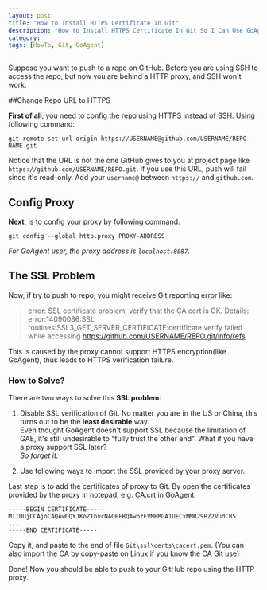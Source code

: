 ```yaml
---
layout: post
title: "How to Install HTTPS Certificate In Git"
description: "How to Install HTTPS Certificate In Git So I Can Use GoAgent When GitHub Is BLOCKED By GFW"
category:
tags: [HowTo, Git, GoAgent]
---
```


Suppose you want to push to a repo on GitHub. Before you are using SSH to access the repo, but now you are behind a HTTP proxy, and SSH won't work.

##Change Repo URL to HTTPS

**First of all**, you need to config the repo using HTTPS instead of SSH. Using following command:

    git remote set-url origin https://USERNAME@github.com/USERNAME/REPO-NAME.git

Notice that the URL is not the one GitHub gives to you at project page like `https://github.com/USERNAME/REPO.git`. If you use this URL, push will fail since it's read-only. Add your `username@` between `https://` and `github.com`.

## Config Proxy

**Next**, is to config your proxy by following command:

    git config --global http.proxy PROXY-ADDRESS

_For GoAgent user, the proxy address is `localhost:8087`._

## The SSL Problem

Now, if try to push to repo, you might receive Git reporting error like:

> error: SSL certificate problem, verify that the CA cert is OK.
> Details: error:14090086:SSL
> routines:SSL3_GET_SERVER_CERTIFICATE:certificate verify failed while
> accessing https://github.com/USERNAME/REPO.git/info/refs

This is caused by the proxy cannot support HTTPS encryption(like GoAgent), thus leads to HTTPS verification failure.

### How to Solve?

There are two ways to solve this **SSL problem**:

1. Disable SSL verification of Git. No matter you are in the US or China, this turns out to be the **least desirable** way.  
Even thought GoAgent doesn't support SSL because the limitation of GAE, it's still undesirable to "fully trust the other end". What if you have a proxy support SSL later?  
_So forget it._

2. Use following ways to import the SSL provided by your proxy server.

Last step is to add the certificates of proxy to Git. By open the certificates provided by the proxy in notepad, e.g. CA.crt in GoAgent:

    -----BEGIN CERTIFICATE-----
    MIIDUjCCAjoCAQAwDQYJKoZIhvcNAQEFBQAwbzEVMBMGA1UECxMMR29BZ2VudCBS
    ...
    -----END CERTIFICATE-----

Copy it, and paste to the end of file `Git\ssl\certs\cacert.pem`. (You can also import the CA by copy-paste on Linux if you know the CA Git use)

Done! Now you should be able to push to your GitHub repo using the HTTP proxy.

